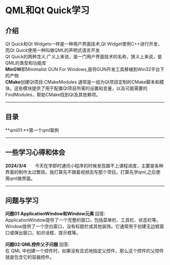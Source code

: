 #  QML和Qt Quick学习
## 介绍
Qt Quick和Qt Widgets一样是一种用户界面技术,Qt Widget使用C++进行开发，而Qt Quick使用一种叫做QML的声明式语言开发<br/>
Qt Quick的两种含义:广义上来说，是一门用户界面技术的名称，狭义上来说，是QML的类型和功能库<br/>
**MinGW**即Minimalist GUN For Windows,是将GUN开发工具移植到Win32平台下的产物<br/>
**CMake**创建Qt项目:CMakeModules 通常是一组为Qt项目定制的CMake脚本和模块。这些模块提供了用于配置Qt项目所需的设置和变量，以及可能需要的FindModules，帮助CMake找到Qt及其依赖项。<br/>

---------
## 目录<br/>
**qml01:**第一个qml案例<br/>

---------

## 一些学习心得和体会
**2024/3/4**&emsp;&emsp;今天在学即时通讯小程序的时候发现跟不上课程进度，主要是各种界面的制作太过繁琐，我打算先不跟着视频去写那个项目。打算先学qml,之后使用qml做界面。<br/>

---------
## 问题与学习
**问题01:ApplicationWindow和Window元素**
回答:<br/>
ApplicationWindow提供了一个完整的窗口，包括菜单栏、工具栏、状态栏等。<br/>
Window提供了一个空白窗口，没有标题栏或其他装饰。它通常用于创建无边框窗口或弹出窗口，如对话框、提示框等。<br/>
<br/>
**问题02:QML控件父子问题**
回答:<br/>
在 QML 中创建一个控件时，如果没有显式地指定父控件，那么这个控件的父控件就是包含它的容器控件。<br/>
